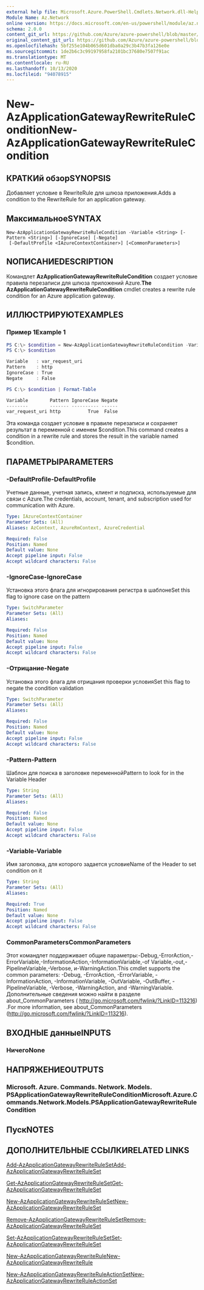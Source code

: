 ```yaml
---
external help file: Microsoft.Azure.PowerShell.Cmdlets.Network.dll-Help.xml
Module Name: Az.Network
online version: https://docs.microsoft.com/en-us/powershell/module/az.network/new-azapplicationgatewayrewriterulecondition
schema: 2.0.0
content_git_url: https://github.com/Azure/azure-powershell/blob/master/src/Network/Network/help/New-AzApplicationGatewayRewriteRuleCondition.md
original_content_git_url: https://github.com/Azure/azure-powershell/blob/master/src/Network/Network/help/New-AzApplicationGatewayRewriteRuleCondition.md
ms.openlocfilehash: 5bf255e104b065d601dba0a29c3b47b3fa126e0e
ms.sourcegitcommit: 1de2b6c3c99197958fa2101bc37680e7507f91ac
ms.translationtype: MT
ms.contentlocale: ru-RU
ms.lasthandoff: 10/13/2020
ms.locfileid: "94078915"
---
```

# <span data-ttu-id="e050d-101">New-AzApplicationGatewayRewriteRuleCondition</span><span class="sxs-lookup"><span data-stu-id="e050d-101">New-AzApplicationGatewayRewriteRuleCondition</span></span>

## <span data-ttu-id="e050d-102">КРАТКИй обзор</span><span class="sxs-lookup"><span data-stu-id="e050d-102">SYNOPSIS</span></span>
<span data-ttu-id="e050d-103">Добавляет условие в RewriteRule для шлюза приложения.</span><span class="sxs-lookup"><span data-stu-id="e050d-103">Adds a condition to the RewriteRule for an application gateway.</span></span>

## <span data-ttu-id="e050d-104">Максимальное</span><span class="sxs-lookup"><span data-stu-id="e050d-104">SYNTAX</span></span>

```
New-AzApplicationGatewayRewriteRuleCondition -Variable <String> [-Pattern <String>] [-IgnoreCase] [-Negate]
 [-DefaultProfile <IAzureContextContainer>] [<CommonParameters>]
```

## <span data-ttu-id="e050d-105">NОПИСАНИЕ</span><span class="sxs-lookup"><span data-stu-id="e050d-105">DESCRIPTION</span></span>
<span data-ttu-id="e050d-106">Командлет **AzApplicationGatewayRewriteRuleCondition** создает условие правила перезаписи для шлюза приложений Azure.</span><span class="sxs-lookup"><span data-stu-id="e050d-106">**The AzApplicationGatewayRewriteRuleCondition** cmdlet creates a rewrite rule condition for an Azure application gateway.</span></span>

## <span data-ttu-id="e050d-107">ИЛЛЮСТРИРУЮТ</span><span class="sxs-lookup"><span data-stu-id="e050d-107">EXAMPLES</span></span>

### <span data-ttu-id="e050d-108">Пример 1</span><span class="sxs-lookup"><span data-stu-id="e050d-108">Example 1</span></span>
```powershell
PS C:\> $condition = New-AzApplicationGatewayRewriteRuleCondition -Variable "var_request_uri" -Pattern "http" -IgnoreCase
PS C:\> $condition

Variable   : var_request_uri
Pattern    : http
IgnoreCase : True
Negate     : False

PS C:\> $condition | Format-Table

Variable        Pattern IgnoreCase Negate
--------        ------- ---------- ------
var_request_uri http          True  False
```
<span data-ttu-id="e050d-109">Эта команда создает условие в правиле перезаписи и сохраняет результат в переменной с именем $condition.</span><span class="sxs-lookup"><span data-stu-id="e050d-109">This command creates a condition in a rewrite rule and stores the result in the variable named $condition.</span></span>

## <span data-ttu-id="e050d-110">ПАРАМЕТРЫ</span><span class="sxs-lookup"><span data-stu-id="e050d-110">PARAMETERS</span></span>

### <span data-ttu-id="e050d-111">-DefaultProfile</span><span class="sxs-lookup"><span data-stu-id="e050d-111">-DefaultProfile</span></span>
<span data-ttu-id="e050d-112">Учетные данные, учетная запись, клиент и подписка, используемые для связи с Azure.</span><span class="sxs-lookup"><span data-stu-id="e050d-112">The credentials, account, tenant, and subscription used for communication with Azure.</span></span>

```yaml
Type: IAzureContextContainer
Parameter Sets: (All)
Aliases: AzContext, AzureRmContext, AzureCredential

Required: False
Position: Named
Default value: None
Accept pipeline input: False
Accept wildcard characters: False
```

### <span data-ttu-id="e050d-113">-IgnoreCase</span><span class="sxs-lookup"><span data-stu-id="e050d-113">-IgnoreCase</span></span>
<span data-ttu-id="e050d-114">Установка этого флага для игнорирования регистра в шаблоне</span><span class="sxs-lookup"><span data-stu-id="e050d-114">Set this flag to ignore case on the pattern</span></span>

```yaml
Type: SwitchParameter
Parameter Sets: (All)
Aliases:

Required: False
Position: Named
Default value: None
Accept pipeline input: False
Accept wildcard characters: False
```

### <span data-ttu-id="e050d-115">-Отрицание</span><span class="sxs-lookup"><span data-stu-id="e050d-115">-Negate</span></span>
<span data-ttu-id="e050d-116">Установка этого флага для отрицания проверки условия</span><span class="sxs-lookup"><span data-stu-id="e050d-116">Set this flag to negate the condition validation</span></span>

```yaml
Type: SwitchParameter
Parameter Sets: (All)
Aliases:

Required: False
Position: Named
Default value: None
Accept pipeline input: False
Accept wildcard characters: False
```

### <span data-ttu-id="e050d-117">-Pattern</span><span class="sxs-lookup"><span data-stu-id="e050d-117">-Pattern</span></span>
<span data-ttu-id="e050d-118">Шаблон для поиска в заголовке переменной</span><span class="sxs-lookup"><span data-stu-id="e050d-118">Pattern to look for in the Variable Header</span></span>

```yaml
Type: String
Parameter Sets: (All)
Aliases:

Required: False
Position: Named
Default value: None
Accept pipeline input: False
Accept wildcard characters: False
```

### <span data-ttu-id="e050d-119">-Variable</span><span class="sxs-lookup"><span data-stu-id="e050d-119">-Variable</span></span>
<span data-ttu-id="e050d-120">Имя заголовка, для которого задается условие</span><span class="sxs-lookup"><span data-stu-id="e050d-120">Name of the Header to set condition on it</span></span>

```yaml
Type: String
Parameter Sets: (All)
Aliases:

Required: True
Position: Named
Default value: None
Accept pipeline input: False
Accept wildcard characters: False
```

### <span data-ttu-id="e050d-121">CommonParameters</span><span class="sxs-lookup"><span data-stu-id="e050d-121">CommonParameters</span></span>
<span data-ttu-id="e050d-122">Этот командлет поддерживает общие параметры:-Debug,-ErrorAction,-ErrorVariable,-InformationAction,-InformationVariable,-of Variable,-out,-PipelineVariable,-Verbose, и-WarningAction.</span><span class="sxs-lookup"><span data-stu-id="e050d-122">This cmdlet supports the common parameters: -Debug, -ErrorAction, -ErrorVariable, -InformationAction, -InformationVariable, -OutVariable, -OutBuffer, -PipelineVariable, -Verbose, -WarningAction, and -WarningVariable.</span></span>
<span data-ttu-id="e050d-123">Дополнительные сведения можно найти в разделе about_CommonParameters ( http://go.microsoft.com/fwlink/?LinkID=113216) .</span><span class="sxs-lookup"><span data-stu-id="e050d-123">For more information, see about_CommonParameters (http://go.microsoft.com/fwlink/?LinkID=113216).</span></span>

## <span data-ttu-id="e050d-124">ВХОДНЫЕ данные</span><span class="sxs-lookup"><span data-stu-id="e050d-124">INPUTS</span></span>

### <span data-ttu-id="e050d-125">Ничего</span><span class="sxs-lookup"><span data-stu-id="e050d-125">None</span></span>

## <span data-ttu-id="e050d-126">НАПРЯЖЕНИЕ</span><span class="sxs-lookup"><span data-stu-id="e050d-126">OUTPUTS</span></span>

### <span data-ttu-id="e050d-127">Microsoft. Azure. Commands. Network. Models. PSApplicationGatewayRewriteRuleCondition</span><span class="sxs-lookup"><span data-stu-id="e050d-127">Microsoft.Azure.Commands.Network.Models.PSApplicationGatewayRewriteRuleCondition</span></span>

## <span data-ttu-id="e050d-128">Пуск</span><span class="sxs-lookup"><span data-stu-id="e050d-128">NOTES</span></span>

## <span data-ttu-id="e050d-129">ДОПОЛНИТЕЛЬНЫЕ ССЫЛКИ</span><span class="sxs-lookup"><span data-stu-id="e050d-129">RELATED LINKS</span></span>
[<span data-ttu-id="e050d-130">Add-AzApplicationGatewayRewriteRuleSet</span><span class="sxs-lookup"><span data-stu-id="e050d-130">Add-AzApplicationGatewayRewriteRuleSet</span></span>](./Add-AzApplicationGatewayRewriteRuleSet.md)

[<span data-ttu-id="e050d-131">Get-AzApplicationGatewayRewriteRuleSet</span><span class="sxs-lookup"><span data-stu-id="e050d-131">Get-AzApplicationGatewayRewriteRuleSet</span></span>](./Get-AzApplicationGatewayRewriteRuleSet.md)

[<span data-ttu-id="e050d-132">New-AzApplicationGatewayRewriteRuleSet</span><span class="sxs-lookup"><span data-stu-id="e050d-132">New-AzApplicationGatewayRewriteRuleSet</span></span>](./New-AzApplicationGatewayRewriteRuleSet.md)

[<span data-ttu-id="e050d-133">Remove-AzApplicationGatewayRewriteRuleSet</span><span class="sxs-lookup"><span data-stu-id="e050d-133">Remove-AzApplicationGatewayRewriteRuleSet</span></span>](./Remove-AzApplicationGatewayRewriteRuleSet.md)

[<span data-ttu-id="e050d-134">Set-AzApplicationGatewayRewriteRuleSet</span><span class="sxs-lookup"><span data-stu-id="e050d-134">Set-AzApplicationGatewayRewriteRuleSet</span></span>](./Set-AzApplicationGatewayRewriteRuleSet.md)

[<span data-ttu-id="e050d-135">New-AzApplicationGatewayRewriteRule</span><span class="sxs-lookup"><span data-stu-id="e050d-135">New-AzApplicationGatewayRewriteRule</span></span>](./New-AzApplicationGatewayRewriteRule.md)

[<span data-ttu-id="e050d-136">New-AzApplicationGatewayRewriteRuleActionSet</span><span class="sxs-lookup"><span data-stu-id="e050d-136">New-AzApplicationGatewayRewriteRuleActionSet</span></span>](./New-AzApplicationGatewayRewriteRuleActionSet.md)
